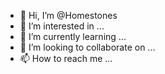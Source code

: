 - 👋 Hi, I’m @Homestones
- 👀 I’m interested in ...
- 🌱 I’m currently learning ...
- 💞️ I’m looking to collaborate on ...
- 📫 How to reach me ...

<!---
Homestones/Homestones is a ✨ special ✨ repository because its `README.md` (this file) appears on your GitHub profile.
You can click the Preview link to take a look at your changes.
--->
